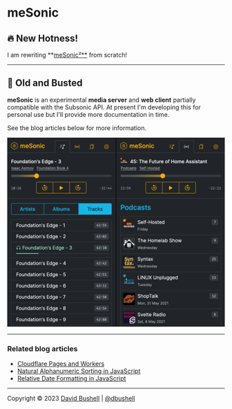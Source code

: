 # meSonic

## 🔥 New Hotness!

I am rewriting **[meSonic²**](https://github.com/dbushell/mesonic2) from scratch!

* * *

## 🥀 Old and Busted

**meSonic** is an experimental **media server** and **web client** partially compatible with the Subsonic API. At present I'm developing this for personal use but I'll provide more documentation in time.

See the blog articles below for more information.

<img src="./.github/mesonic@2x.webp" alt="meSonic progressive web app screenshot" width="724">

* * *

### Related blog articles

* [Cloudflare Pages and Workers](https://dbushell.com/2021/05/14/cloudflare-dns-pages-workers/)
* [Natural Alphanumeric Sorting in JavaScript](https://dbushell.com/2021/05/17/javascript-natural-alphanumeric-sorting/)
* [Relative Date Formatting in JavaScript](https://dbushell.com/2021/06/08/javascript-relative-date-time-formatting/)

* * *

Copyright © 2023 [David Bushell](https://dbushell.com) | [@dbushell](https://twitter.com/dbushell)
